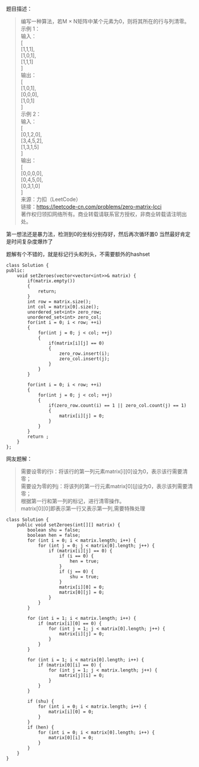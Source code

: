 题目描述：
> 编写一种算法，若M × N矩阵中某个元素为0，则将其所在的行与列清零。  
示例 1：  
输入：  
[  
  [1,1,1],  
  [1,0,1],  
  [1,1,1]  
]  
输出：  
[  
  [1,0,1],  
  [0,0,0],  
  [1,0,1]  
]  
示例 2：  
输入：  
[  
  [0,1,2,0],  
  [3,4,5,2],  
  [1,3,1,5]  
]  
输出：  
[  
  [0,0,0,0],  
  [0,4,5,0],  
  [0,3,1,0]  
]  
来源：力扣（LeetCode）  
链接：https://leetcode-cn.com/problems/zero-matrix-lcci  
著作权归领扣网络所有。商业转载请联系官方授权，非商业转载请注明出处。  

第一想法还是暴力法，检测到0的坐标分别存好，然后再次循环置0
当然最好肯定是时间复杂度爆炸了

题解有个不错的，就是标记行头和列头，不需要额外的hashset
```
class Solution {
public:
    void setZeroes(vector<vector<int>>& matrix) {
        if(matrix.empty())
        {
            return;
        }
        int row = matrix.size();
        int col = matrix[0].size();
        unordered_set<int> zero_row;
        unordered_set<int> zero_col;
        for(int i = 0; i < row; ++i)
        {
            for(int j = 0; j < col; ++j)
            {
                if(matrix[i][j] == 0)
                {
                    zero_row.insert(i);
                    zero_col.insert(j);
                }
            }
        }
        
        for(int i = 0; i < row; ++i)
        {
            for(int j = 0; j < col; ++j)
            {
                if(zero_row.count(i) == 1 || zero_col.count(j) == 1)
                {
                    matrix[i][j] = 0;
                }
            }
        }
        return ;
    }
};
```

网友题解：
> 需要设零的行i：将该行的第一列元素matrix[i][0]设为0，表示该行需要清零；  
需要设为零的列j：将该列的第一行元素matrix[0][j]设为0，表示该列需要清零；  
根据第一行和第一列的标记，进行清零操作。  
matrix[0][0]即表示第一行又表示第一列,需要特殊处理  
```
class Solution {
    public void setZeroes(int[][] matrix) {
        boolean shu = false;
        boolean hen = false;
        for (int i = 0; i < matrix.length; i++) {
            for (int j = 0; j < matrix[0].length; j++) {
                if (matrix[i][j] == 0) {
                    if (i == 0) {
                        hen = true;
                    }
                    if (j == 0) {
                        shu = true;
                    }
                    matrix[i][0] = 0;
                    matrix[0][j] = 0;
                }
            }
        }
        
        for (int i = 1; i < matrix.length; i++) {
            if (matrix[i][0] == 0) {
                for (int j = 1; j < matrix[0].length; j++) {
                    matrix[i][j] = 0;
                }
            }
        }

        for (int i = 1; i < matrix[0].length; i++) {
            if (matrix[0][i] == 0) {
                for (int j = 1; j < matrix.length; j++) {
                    matrix[j][i] = 0;
                }
            }
        }

        if (shu) {
            for (int i = 0; i < matrix.length; i++) {
                matrix[i][0] = 0;
            }
        }
        if (hen) {
            for (int i = 0; i < matrix[0].length; i++) {
                matrix[0][i] = 0;
            }
        }
    }
}
```
